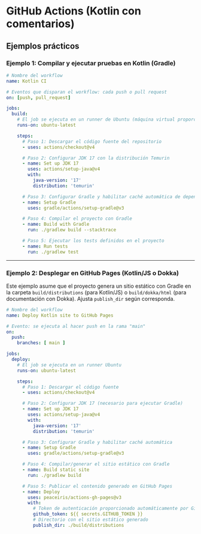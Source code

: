 # GitHub Actions (Kotlin con comentarios)

## Ejemplos prácticos

### Ejemplo 1: Compilar y ejecutar pruebas en Kotlin (Gradle)

``` yaml
# Nombre del workflow
name: Kotlin CI

# Eventos que disparan el workflow: cada push o pull request
on: [push, pull_request]

jobs:
  build:
    # El job se ejecuta en un runner de Ubuntu (máquina virtual proporcionada por GitHub)
    runs-on: ubuntu-latest

    steps:
      # Paso 1: Descargar el código fuente del repositorio
      - uses: actions/checkout@v4

      # Paso 2: Configurar JDK 17 con la distribución Temurin
      - name: Set up JDK 17
        uses: actions/setup-java@v4
        with:
          java-version: '17'
          distribution: 'temurin'

      # Paso 3: Configurar Gradle y habilitar caché automática de dependencias
      - name: Setup Gradle
        uses: gradle/actions/setup-gradle@v3

      # Paso 4: Compilar el proyecto con Gradle
      - name: Build with Gradle
        run: ./gradlew build --stacktrace

      # Paso 5: Ejecutar los tests definidos en el proyecto
      - name: Run tests
        run: ./gradlew test
```

------------------------------------------------------------------------

### Ejemplo 2: Desplegar en GitHub Pages (Kotlin/JS o Dokka)

Este ejemplo asume que el proyecto genera un sitio estático con Gradle
en la carpeta `build/distributions` (para Kotlin/JS) o
`build/dokka/html` (para documentación con Dokka). Ajusta `publish_dir`
según corresponda.

``` yaml
# Nombre del workflow
name: Deploy Kotlin site to GitHub Pages

# Evento: se ejecuta al hacer push en la rama "main"
on:
  push:
    branches: [ main ]

jobs:
  deploy:
    # El job se ejecuta en un runner Ubuntu
    runs-on: ubuntu-latest

    steps:
      # Paso 1: Descargar el código fuente
      - uses: actions/checkout@v4

      # Paso 2: Configurar JDK 17 (necesario para ejecutar Gradle)
      - name: Set up JDK 17
        uses: actions/setup-java@v4
        with:
          java-version: '17'
          distribution: 'temurin'

      # Paso 3: Configurar Gradle y habilitar caché automática
      - name: Setup Gradle
        uses: gradle/actions/setup-gradle@v3

      # Paso 4: Compilar/generar el sitio estático con Gradle
      - name: Build static site
        run: ./gradlew build

      # Paso 5: Publicar el contenido generado en GitHub Pages
      - name: Deploy
        uses: peaceiris/actions-gh-pages@v3
        with:
          # Token de autenticación proporcionado automáticamente por GitHub
          github_token: ${{ secrets.GITHUB_TOKEN }}
          # Directorio con el sitio estático generado
          publish_dir: ./build/distributions
```
